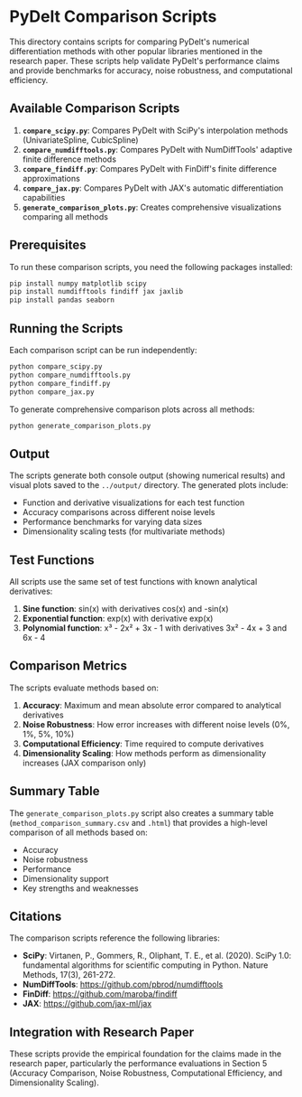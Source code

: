 # PyDelt Comparison Scripts

This directory contains scripts for comparing PyDelt's numerical differentiation methods with other popular libraries mentioned in the research paper. These scripts help validate PyDelt's performance claims and provide benchmarks for accuracy, noise robustness, and computational efficiency.

## Available Comparison Scripts

1. **`compare_scipy.py`**: Compares PyDelt with SciPy's interpolation methods (UnivariateSpline, CubicSpline)
2. **`compare_numdifftools.py`**: Compares PyDelt with NumDiffTools' adaptive finite difference methods
3. **`compare_findiff.py`**: Compares PyDelt with FinDiff's finite difference approximations
4. **`compare_jax.py`**: Compares PyDelt with JAX's automatic differentiation capabilities
5. **`generate_comparison_plots.py`**: Creates comprehensive visualizations comparing all methods

## Prerequisites

To run these comparison scripts, you need the following packages installed:

```bash
pip install numpy matplotlib scipy
pip install numdifftools findiff jax jaxlib
pip install pandas seaborn
```

## Running the Scripts

Each comparison script can be run independently:

```bash
python compare_scipy.py
python compare_numdifftools.py
python compare_findiff.py
python compare_jax.py
```

To generate comprehensive comparison plots across all methods:

```bash
python generate_comparison_plots.py
```

## Output

The scripts generate both console output (showing numerical results) and visual plots saved to the `../output/` directory. The generated plots include:

- Function and derivative visualizations for each test function
- Accuracy comparisons across different noise levels
- Performance benchmarks for varying data sizes
- Dimensionality scaling tests (for multivariate methods)

## Test Functions

All scripts use the same set of test functions with known analytical derivatives:

1. **Sine function**: sin(x) with derivatives cos(x) and -sin(x)
2. **Exponential function**: exp(x) with derivative exp(x)
3. **Polynomial function**: x³ - 2x² + 3x - 1 with derivatives 3x² - 4x + 3 and 6x - 4

## Comparison Metrics

The scripts evaluate methods based on:

1. **Accuracy**: Maximum and mean absolute error compared to analytical derivatives
2. **Noise Robustness**: How error increases with different noise levels (0%, 1%, 5%, 10%)
3. **Computational Efficiency**: Time required to compute derivatives
4. **Dimensionality Scaling**: How methods perform as dimensionality increases (JAX comparison only)

## Summary Table

The `generate_comparison_plots.py` script also creates a summary table (`method_comparison_summary.csv` and `.html`) that provides a high-level comparison of all methods based on:

- Accuracy
- Noise robustness
- Performance
- Dimensionality support
- Key strengths and weaknesses

## Citations

The comparison scripts reference the following libraries:

- **SciPy**: Virtanen, P., Gommers, R., Oliphant, T. E., et al. (2020). SciPy 1.0: fundamental algorithms for scientific computing in Python. Nature Methods, 17(3), 261-272.
- **NumDiffTools**: https://github.com/pbrod/numdifftools
- **FinDiff**: https://github.com/maroba/findiff
- **JAX**: https://github.com/jax-ml/jax

## Integration with Research Paper

These scripts provide the empirical foundation for the claims made in the research paper, particularly the performance evaluations in Section 5 (Accuracy Comparison, Noise Robustness, Computational Efficiency, and Dimensionality Scaling).
